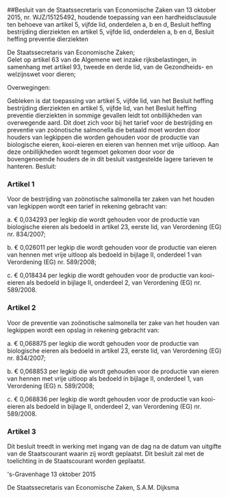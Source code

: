 <meta http-equiv='Content-Type' content='text/html; charset=utf-8' />

##Besluit van de Staatssecretaris van Economische Zaken van 13 oktober 2015, nr. WJZ/15125492, houdende toepassing van een hardheidsclausule ten behoeve van artikel 5, vijfde lid, onderdelen a, b en d, Besluit heffing bestrijding dierziekten en artikel 5, vijfde lid, onderdelen a, b en d, Besluit heffing preventie dierziekten

De Staatssecretaris van Economische Zaken;  
Gelet op artikel 63 van de Algemene wet inzake rijksbelastingen, in samenhang met artikel 93, tweede en derde lid, van de Gezondheids- en welzijnswet voor dieren;

Overwegingen:

Gebleken is dat toepassing van artikel 5, vijfde lid, van het Besluit heffing bestrijding dierziekten en artikel 5, vijfde lid, van het Besluit heffing preventie dierziekten in sommige gevallen leidt tot onbillijkheden van overwegende aard. Dit doet zich voor bij het tarief voor de bestrijding en preventie van zoönotische salmonella die betaald moet worden door houders van legkippen die worden gehouden voor de productie van biologische eieren, kooi-eieren en eieren van hennen met vrije uitloop. Aan deze onbillijkheden wordt tegemoet gekomen door voor de bovengenoemde houders de in dit besluit vastgestelde lagere tarieven te hanteren.
Besluit:    

### Artikel  1  

Voor de bestrijding van zoönotische salmonella ter zaken van het houden van legkippen wordt een tarief in rekening gebracht van: 

a. € 0,034293 per legkip die wordt gehouden voor de productie van biologische eieren als bedoeld in artikel 23, eerste lid, van Verordening (EG) nr. 834/2007;  

b. € 0,026011 per legkip die wordt gehouden voor de productie van eieren van hennen met vrije uitloop als bedoeld in bijlage II, onderdeel 1 van Verordening (EG) nr. 589/2008;  

c. € 0,018434 per legkip die wordt gehouden voor de productie van kooi-eieren als bedoeld in bijlage II, onderdeel 2, van Verordening (EG) nr. 589/2008.   

### Artikel  2  

Voor de preventie van zoönotische salmonella ter zake van het houden van legkippen wordt een opslag in rekening gebracht van: 

a. € 0,068875 per legkip die wordt gehouden voor de productie van biologische eieren als bedoeld in artikel 23, eerste lid, van Verordening (EG) nr. 834/2007;  

b. € 0,068853 per legkip die wordt gehouden voor de productie van eieren van hennen met vrije uitloop als bedoeld in bijlage II, onderdeel 1, van Verordening (EG) n. 589/2008;  

c. € 0,068836 per legkip die wordt gehouden voor de productie van kooi-eieren als bedoeld in bijlage II, onderdeel 2, van Verordening (EG) nr. 589/2008.   

### Artikel  3  

Dit besluit treedt in werking met ingang van de dag na de datum van uitgifte van de Staatscourant waarin zij wordt geplaatst. 
Dit besluit zal met de toelichting in de Staatscourant worden geplaatst.   

's-Gravenhage 
13 oktober 2015   

De 
Staatssecretaris van Economische Zaken, 
S.A.M. Dijksma     
